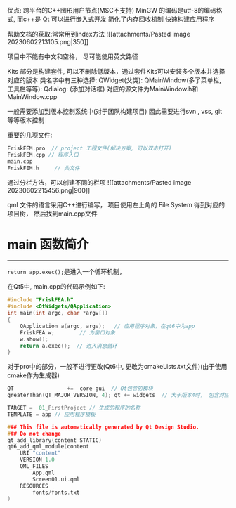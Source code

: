优点: 跨平台的C++图形用户节点(MSC不支持)
MinGW 的编码是utf-8的编码格式, 而c++是
Qt 可以进行嵌入式开发
简化了内存回收机制
快速构建应用程序

帮助文档的获取:常常用到index方法
![[attachments/Pasted image 20230602213105.png|350]]

项目中不能有中文和空格， 尽可能使用英文路径

Kits 部分是构建套件, 可以不删除低版本，通过套件Kits可以安装多个版本并选择对应的版本
类名字中有三种选择: 
QWidget(父类): 
QMainWindow(多了菜单栏, 工具栏等等): 
Qdialog: (添加对话框)
对应的源文件为MainWindow.h和MainWindow.cpp 

一般需要添加到版本控制系统中(对于团队构建项目)
因此需要进行svn , vss, git 等等版本控制

重要的几项文件: 
```cpp
FriskFEM.pro  // project 工程文件(解决方案, 可以双击打开)
FriskFEM.cpp // 程序入口
main.cpp 
FriskFEM.h     // 头文件
```

通过分栏方法，可以创建不同的栏项
![[attachments/Pasted image 20230602215456.png|900]]

qml 文件的语言采用C++进行编写， 
项目使用左上角的 File System 得到对应的项目树， 然后找到main.cpp文件

# main 函数简介
---
`return app.exec();`是进入一个循环机制， 

在Qt5中, main.cpp的代码示例如下:
```cpp 
#include "FriskFEA.h"
#include <QtWidgets/QApplication>
int main(int argc, char *argv[])
{
    QApplication a(argc, argv);   // 应用程序对象，在qt6中为app
    FriskFEA w;        // 为窗口对象
    w.show();
    return a.exec();  // 进入消息循环 
}
```

对于pro中的部分，一般不进行更改(Qt6中, 更改为cmakeLists.txt文件)(由于使用cmake作为生成器)

```cpp 
QT                 +=  core gui  // Qt包含的模块
greaterThan(QT_MAJOR_VERSION, 4); qt += widgets  // 大于版本4时， 包含对应的模块

TARGET =  01_FirstProject // 生成的程序的名称
TEMPLATE = app // 应用程序模板

```
         
```cpp 
### This file is automatically generated by Qt Design Studio.
### Do not change
qt_add_library(content STATIC)
qt6_add_qml_module(content
    URI "content"
    VERSION 1.0
    QML_FILES
        App.qml
        Screen01.ui.qml
    RESOURCES
        fonts/fonts.txt
)
```